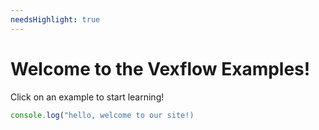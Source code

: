 ```yaml
---
needsHighlight: true
---
```

# Welcome to the Vexflow Examples!

Click on an example to start learning!

```js
console.log("hello, welcome to our site!)